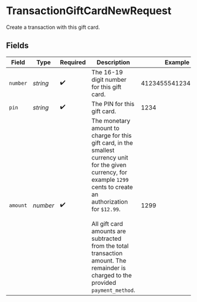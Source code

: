 # TransactionGiftCardNewRequest

Create a transaction with this gift card.


## Fields

| Field                                                                                                                                                                                                                                                                                                         | Type                                                                                                                                                                                                                                                                                                          | Required                                                                                                                                                                                                                                                                                                      | Description                                                                                                                                                                                                                                                                                                   | Example                                                                                                                                                                                                                                                                                                       |
| ------------------------------------------------------------------------------------------------------------------------------------------------------------------------------------------------------------------------------------------------------------------------------------------------------------- | ------------------------------------------------------------------------------------------------------------------------------------------------------------------------------------------------------------------------------------------------------------------------------------------------------------- | ------------------------------------------------------------------------------------------------------------------------------------------------------------------------------------------------------------------------------------------------------------------------------------------------------------- | ------------------------------------------------------------------------------------------------------------------------------------------------------------------------------------------------------------------------------------------------------------------------------------------------------------- | ------------------------------------------------------------------------------------------------------------------------------------------------------------------------------------------------------------------------------------------------------------------------------------------------------------- |
| `number`                                                                                                                                                                                                                                                                                                      | *string*                                                                                                                                                                                                                                                                                                      | :heavy_check_mark:                                                                                                                                                                                                                                                                                            | The 16-19 digit number for this gift card.                                                                                                                                                                                                                                                                    | 4123455541234561234                                                                                                                                                                                                                                                                                           |
| `pin`                                                                                                                                                                                                                                                                                                         | *string*                                                                                                                                                                                                                                                                                                      | :heavy_check_mark:                                                                                                                                                                                                                                                                                            | The PIN for this gift card.                                                                                                                                                                                                                                                                                   | 1234                                                                                                                                                                                                                                                                                                          |
| `amount`                                                                                                                                                                                                                                                                                                      | *number*                                                                                                                                                                                                                                                                                                      | :heavy_check_mark:                                                                                                                                                                                                                                                                                            | The monetary amount to charge for this gift card, in the smallest<br/>currency unit for the given currency, for example `1299` cents to create<br/>an authorization for `$12.99`.<br/><br/>All gift card amounts are subtracted from the total transaction amount. The<br/>remainder is charged to the provided `payment_method`. | 1299                                                                                                                                                                                                                                                                                                          |